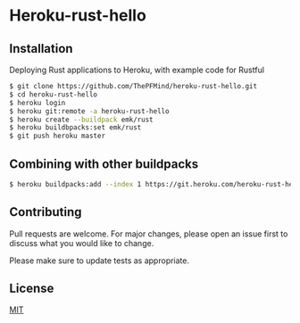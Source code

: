 # Heroku-rust-hello

## Installation
Deploying Rust applications to Heroku, with example code for Rustful

```bash
$ git clone https://github.com/ThePFMind/heroku-rust-hello.git
$ cd heroku-rust-hello
$ heroku login
$ heroku git:remote -a heroku-rust-hello
$ heroku create --buildpack emk/rust
$ heroku buildbpacks:set emk/rust
$ git push heroku master
```
## Combining with other buildpacks

```bash
$ heroku buildpacks:add --index 1 https://git.heroku.com/heroku-rust-hello.git
```

## Contributing
Pull requests are welcome. For major changes, please open an issue first to discuss what you would like to change.

Please make sure to update tests as appropriate.

## License
[MIT](https://choosealicense.com/licenses/mit/)